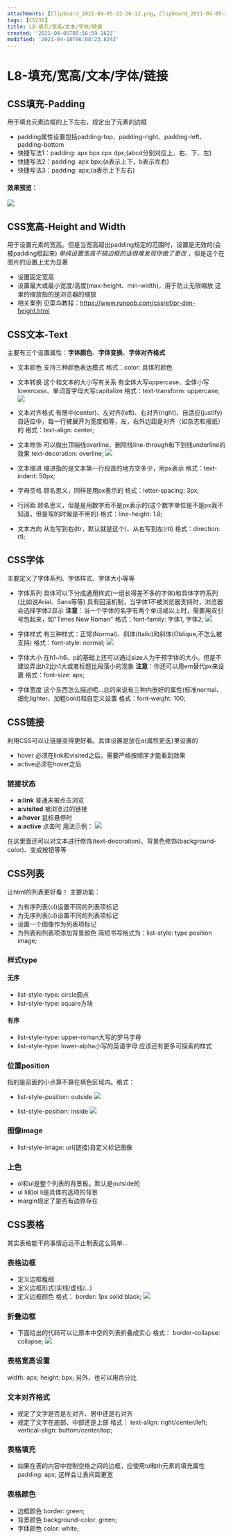 ```yaml
---
attachments: [Clipboard_2021-04-05-22-26-12.png, Clipboard_2021-04-05-23-40-30.png, Clipboard_2021-04-05-23-46-41.png, Clipboard_2021-04-06-15-58-28.png, Clipboard_2021-04-06-15-58-40.png, Clipboard_2021-04-07-21-31-53.png, Clipboard_2021-04-07-21-44-41.png, Clipboard_2021-04-07-21-44-57.png, Clipboard_2021-04-07-22-03-31.png, Clipboard_2021-04-07-22-03-38.png]
tags: [CS230]
title: L8-填充/宽高/文本/字体/链接
created: '2021-04-05T08:56:59.162Z'
modified: '2021-04-10T06:08:23.824Z'
---
```


# L8-填充/宽高/文本/字体/链接

## CSS填充-Padding
用于填充元素边框的上下左右，规定出了元素的边框
- padding属性设置包括padding-top、padding-right、padding-left、padding-bottom
- 快捷写法1：padding: apx bpx cpx dpx;(abcd分别对应上、右、下、左)
- 快捷写法2：padding: apx bpx;(a表示上下，b表示左右)
- 快捷写法3：padding: apx;(a表示上下左右)
#### 效果预览：
![](@attachment/Clipboard_2021-04-05-22-26-12.png)

## CSS宽高-Height and Width
用于设置元素的宽高。但是当宽高超出padding规定的范围时，设置是无效的(会被padding框起来)
*单纯设置宽高不搞边框的话很难发现你做了更改* ，但是这个在图片的设置上尤为显著
- 设置固定宽高
- 设置最大或最小宽度/高度(max-height、min-width)，用于防止无限缩放
这里的缩放指的是浏览器的缩放
- 相关案例
见菜鸟教程：https://www.runoob.com/cssref/pr-dim-height.html

## CSS文本-Text
主要有三个设置属性：**字体颜色**、**字体变换**、**字体对齐格式**
- 文本颜色
支持三种颜色表达模式
格式：color: 具体的颜色
- 文本转换
这个和文本的大小写有关系
有全体大写uppercase、全体小写lowercase、单词首字母大写capitalize
格式：text-transform: uppercase;
![](@attachment/Clipboard_2021-04-05-23-46-41.png)

- 文本对齐格式
有居中(center)、左对齐(left)、右对齐(right)、自适应(justify)
自适应中，每一行被展开为宽度相等，左，右外边距是对齐（如杂志和报纸）的
格式：text-align: center;
- 文本修饰
可以做出顶端线overline、删除线line-through和下划线underline的效果
text-decoration: overline;
![](@attachment/Clipboard_2021-04-05-23-40-30.png)

- 文本缩进
缩进指的是文本第一行段首的地方空多少，用px表示
格式：text-indent: 50px;
- 字母空格
顾名思义，同样是用px表示的
格式：letter-spacing: 3px;
- 行间距
顾名思义，但是是用数字而不是px表示的(这个数字单位是不是px我不知道，但是写的时候是不带的)
格式：line-height: 1.8;
- 文本方向
从左写到右(ltr，默认就是这个)、从右写到左(rtl)
格式：direction: rtl;

## CSS字体
主要定义了字体系列、字体样式、字体大小等等
- 字体系列
具体可以下分成通用样式(一组长得差不多的字体)和具体字符系列(比如说Arial、Sans等等)
具有回滚机制，当字体1不被浏览器支持时，浏览器会选择字体2显示
**注意**：当一个字体的名字有两个单词或以上时，需要用双引号包起来，如"Times New Roman"
格式：font-family: 字体1, 字体2;
![](@attachment/Clipboard_2021-04-06-15-58-40.png)

- 字体样式
有三种样式：正常(Normal)、斜体(Italic)和斜体(Oblique,不怎么被支持)
格式：font-style: normal;
![](@attachment/Clipboard_2021-04-06-15-58-28.png)

- 字体大小
在h1~h6、p的基础上还可以通过size人为干预字体的大小。但是不建议弄出h2比h1大或者标题比段落小的现象
**注意**：你还可以用em替代px来设置
格式：font-size: apx;

- 字体宽度
这个东西怎么描述呢...总的来说有三种内嵌好的属性(标准normal、细化lighter、加粗bold)和自定义设置
格式：font-weight: 100;

## CSS链接
利用CSS可以让链接变得更好看。具体设置是放在a{属性更迭}里设置的
- hover 必须在link和visited之后，需要严格按顺序才能看到效果
- active必须在hover之后
### 链接状态
- **a:link** 普通未被点击浏览
- **a:visited** 被浏览过的链接
- **a:hover** 鼠标悬停时
- **a:active** 点击时
用法示例：
![](@attachment/Clipboard_2021-04-07-21-31-53.png)

在这里面还可以对文本进行修饰(text-decoration)、背景色修饰(background-color)、变成按钮等等

## CSS列表
让html的列表更好看！
主要功能：
- 为有序列表(ol)设置不同的列表项标记
- 为无序列表(ul)设置不同的列表项标记
- 设置一个图像作为列表项标记
- 为列表和列表项添加背景颜色
简短书写格式为：list-style: type position image;
### 样式type
#### 无序
- list-style-type: circle圆点
- list-style-type: square方块
#### 有序
- list-style-type: upper-roman大写的罗马字母
- list-style-type: lower-alpha小写的英语字母
应该还有更多可探索的样式

### 位置position
指的是前面的小点算不算在填色区域内。格式：
- list-style-position: outside
![](@attachment/Clipboard_2021-04-07-21-44-41.png)

- list-style-position: inside
![](@attachment/Clipboard_2021-04-07-21-44-57.png)

### 图像image
- list-style-image: url(链接)自定义标记图像

### 上色
- ol和ul是整个列表的背景板。默认是outside的
- ul li和ol li是具体的选项的背景
- margin规定了是否有边界存在

## CSS表格
其实表格能干的事情远远不止制表这么简单...
### 表格边框
- 定义边框粗细
- 定义边框形式(实线/虚线/...)
- 定义边框颜色
格式：
border: 1px solid black;
![](@attachment/Clipboard_2021-04-07-22-03-31.png)

### 折叠边框
- 下面给出的代码可以让原本中空的列表折叠成实心
格式：
border-collapse: collapse;
![](@attachment/Clipboard_2021-04-07-22-03-38.png)

### 表格宽高设置
width: apx;
height: bpx;
另外，也可以用百分比

### 文本对齐格式
- 规定了文字是否是左对齐、居中还是右对齐
- 规定了文字在底部、中部还是上部
格式：
text-align: right/center/left;
vertical-align: buttom/center/top;

### 表格填充
- 如果在表的内容中控制空格之间的边框，应使用td和th元素的填充属性
padding: apx;
这样会让表间距更宽

### 表格颜色
- 边框颜色
border: green;
- 背景颜色
background-color: green;
- 字体颜色
color: white;

